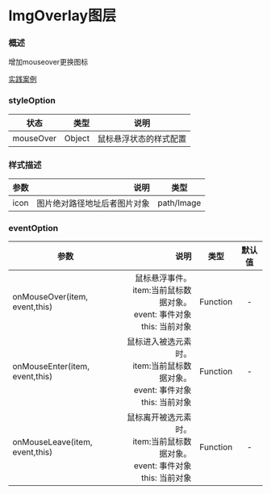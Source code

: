 # ImgOverlay图层

### 概述

增加mouseover更换图标

[实践案例](https://smartdata.b0.upaiyun.com/inmap/examples/ImgOverlay-formatter.html ':include :type=iframe width=100% height=600px')


### styleOption

| 状态        | 类型   |  说明  |
| --------   | -----:  | :----:  |
| mouseOver    | Object |   鼠标悬浮状态的样式配置    |


### 样式描述

| 参数        | 说明   |  类型  |
| --------   | -----:  | :----:  |
| icon    | 图片绝对路径地址后者图片对象 |   path/Image    |

### eventOption

| 参数        | 说明   |  类型  |  默认值  |
| --------   | -----:  | :----:  | :----:  |
| onMouseOver(item, event,this)   | 鼠标悬浮事件。 <br> item:当前鼠标数据对象。 <br>event: 事件对象<br> this: 当前对象 |   Function    |     -     |
| onMouseEnter(item, event,this)   | 鼠标进入被选元素时。 <br> item:当前鼠标数据对象。 <br>event: 事件对象<br> this: 当前对象 |   Function    |     -     |
| onMouseLeave(item, event,this)    | 鼠标离开被选元素时。 <br> item:当前鼠标数据对象。 <br>event: 事件对象<br> this: 当前对象 |   Function    |     -     |
